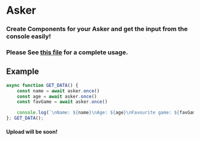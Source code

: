 # Asker

### Create Components for your Asker and get the input from the console easily!

### Please See [this file](https://github.com/Trebossalol/Asker/blob/main/Functionality.js) for a complete usage.

## Example
```javascript
async function GET_DATA() {
    const name = await asker.once()
    const age = await asker.once()
    const favGame = await asker.once()

    console.log(`\nName: ${name}\nAge: ${age}\nFavourite game: ${favGame}`)
}; GET_DATA();
```


#### Upload will be soon!
